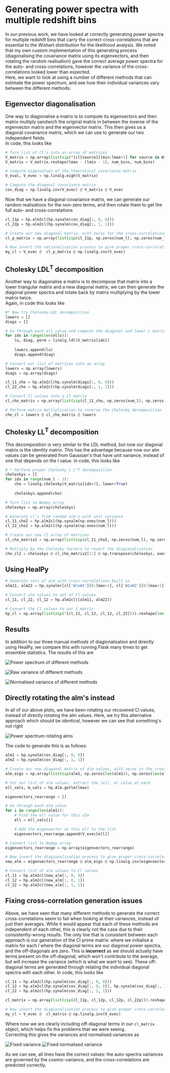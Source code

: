 # Generating power spectra with multiple redshift bins

In our previous work, we have looked at correctly generating power spectra for multiple redshift bins that carry
the correct cross-correlations that are essential to the Wishart distribution for the likelihood analysis. 
We noted that my own custom implementation of this generating process (diagonalising the covariance matrix using
its eigenvectors, and then rotating the random realisation) gave the correct average power spectra for the 
auto- and cross-correlations, however the variance of the cross-correlations looked lower than expected.  
Here, we want to look at using a number of different methods that can estimate the power spectrum, and see how their
individual variances vary between the different methods.

## Eigenvector diagonalisation

One way to diagionalise a matrix is to compute its eigenvectors and then matrix multiply sandwich the original 
matrix in between the inverse of the eigenvector matrix and the eigenvector matrix. This then gives us a diagonal
covariance matrix, which we can use to generate our two independent fields.  
In code, this looks like

```python
# Turn list of Cl's into an array of matrices
V_matrix = np.array(list(zip(*[cl[source][lmin:lmax+1] for source in WindowFuncRange(num_bins)] )))
V_matrix = V_matrix.reshape(lmax - (lmin - 1), num_bins, num_bins)

# Compute eigenvalues of the theoretical covariance matrix
V_eval, V_evec = np.linalg.eigh(V_matrix)

# Compute the diagonal covariance matrix
cov_diag = np.linalg.inv(V_evec) @ V_matrix @ V_evec
```

Now that we have a diagonal covariance matrix, we can generate our random realisations for the non-zero terms,
and then rotate them to get the full auto- and cross-correlations

```python
cl_11p = hp.alm2cl(hp.synalm(cov_diag[:, 0, 0]))
cl_22p = hp.alm2cl(hp.synalm(cov_diag[:, 1, 1]))

# Create our new diagonal matrix, with zeros for the cross-correlations
cl_p_matrix = np.array(list(zip(cl_11p, np.zeros(num_l), np.zeros(num_l), cl_22p))).reshape(num_l, 2, 2)

# Now invert the nationalisation process to give proper cross-correlations
my_cl = V_evec @  cl_p_matrix @ np.linalg.inv(V_evec)
```

## Cholesky LDL<sup>T</sup> decomposition

Another way to diagonalise a matrix is to decompose that matrix into a lower triangular matrix and a new diagonal
matrix, we can then generate the diagonal power spectra and rotate back by matrix multiplying by the lower
matrix twice.  
Again, in code this looks like

```python
#* Now try Cholesky-LDL decompoistion
lowers = []
diags = []

# Go through each ell value and compute the diagonal and lower L matrix
for idx in range(len(ells)):
    lu, diag, perm = linalg.ldl(V_matrix[idx])
    
    lowers.append(lu)
    diags.append(diag)

# Convert our list of matrices into an array
lowers = np.array(lowers)
diags = np.array(diags)

cl_11_cho = hp.alm2cl(hp.synalm(diags[:, 0, 0]))
cl_22_cho = hp.alm2cl(hp.synalm(diags[:, 1, 1]))

# Convert Cl values into a Cl matrix
cl_cho_matrix = np.array(list(zip(cl_11_cho, np.zeros(num_l), np.zeros(num_l), cl_22_cho))).reshape(num_l, 2, 2)

# Perform matrix multiplication to reverse the Cholesky decomposition
cho_cl = lowers @ cl_cho_matrix @ lowers
```

## Cholesky LL<sup>T</sup> decomposition

This decomposition is very similar to the LDL method, but now our diagonal matrix is the identity matrix. This has
the advantage because now our alm values can be generated from Gaussian's that have unit variance, instead of one
that depends on the _l_ value. In code, this looks like

```python
# * Perform proper Cholesky L L^T decomposition
choleskys = []
for idx in range(num_l - 2):
    cho = linalg.cholesky(V_matrix[idx+2], lower=True)
    
    choleskys.append(cho)

# Turn list to Numpy array
choleskys = np.array(choleskys)

# Generate cl's from random alm's with unit variance 
cl_11_cho2 = hp.alm2cl(hp.synalm(np.ones(num_l)))
cl_22_cho2 = hp.alm2cl(hp.synalm(np.ones(num_l)))

# Create our new Cl array of matrices
cl_cho_matrix2 = np.array(list(zip(cl_11_cho2, np.zeros(num_l), np.zeros(num_l), cl_22_cho2))).reshape(num_l, 2, 2)

# Multiply by the Cholesky factors to revert the diagionalisation
cho_cl2 = choleskys @ cl_cho_matrix2[2:] @ np.transpose(choleskys, axes=(0, 2, 1))
```

## Using HealPy

```python
# Generate sets of alm with cross-correlations built in
alm11, alm22 = hp.synalm([cl['W1xW1'][0:lmax+1], cl['W1xW2'][0:lmax+1], cl['W2xW2'][0:lmax+1]], new=False)

# Convert alm values to set of Cl values
cl_11, cl_22, cl_12 = hp.alm2cl([alm11, alm22]) 

# Convert the Cl values to our S_matrix
hp_cl = np.array(list(zip(*[cl_11, cl_12, cl_12, cl_22]))).reshape(len(cl_11), num_bins, num_bins)
```

## Results

In addition to our three manual methods of diagionalisation and directly using HealPy, we compare this with 
running Flask many times to get ensemble statistics. The results of this are

![Power spectrum of different methods](figures/CrossCorrelations/PowerSpec.png)

![Raw variance of different methods](figures/CrossCorrelations/Variance.png)

![Normalised variance of different methods](figures/CrossCorrelations/NormVariance.png)

## Directly rotating the alm's instead

In all of our above plots, we have been rotating our recovered Cl values, instead of directly rotating the alm
values. Here, we try this alternative approach which should be _identical_, however we can see that something's not
right

![Power spectrum rotating alms](figures/CrossCorrelations/PowerSpecWithAlms.png)

The code to generate this is as follows:

```python
alm1 = hp.synalm(cov_diag[:, 0, 0])
alm2 = hp.synalm(cov_diag[:, 1, 1])

# Create our new diagonal matrix of alm values, with zeros in the cross-correlation
alm_eigs = np.array(list(zip(alm1, np.zeros(len(alm1)), np.zeros(len(alm1)), alm2))).reshape(len(alm1), 2, 2)

# For our list of alm values, extract the (ell, m) value at each
ell_vals, m_vals = hp.Alm.getlm(lmax)

eigenvectors_rearrange = []

# Go through each alm value
for i in range(len(alm1)):
    # Find the ell value for this alm
    ell = ell_vals[i]

    # Add the eigenvector at this ell to the list
    eigenvectors_rearrange.append(V_evec[ell])

# Convert list to Numpy array
eigenvectors_rearrange = np.array(eigenvectors_rearrange)

# Now invert the diagionalisation process to give proper cross-correlations for the alm values
new_alm = eigenvectors_rearrange @ alm_eigs @ np.linalg.inv(eigenvectors_rearrange)

# Convert list of alm values to Cl values
cl_11 = hp.alm2cl(new_alm[:, 0, 0])
cl_12 = hp.alm2cl(new_alm[:, 0, 1])
cl_22 = hp.alm2cl(new_alm[:, 1, 1])
```

## Fixing cross-correlation generation issues

Above, we have seen that many different methods to generate the correct cross-correlations seem to fail
when looking at their variances, instead of just their averages. While it would appear that each of these
methods are independent of each other, this is clearly not the case due to their consistently-wrong results.
The only line that is consistent between each approach is our generation of the Cl prime matrix: where we initialise
a matrix for each _l_ where the diagonal terms are our diagonal power spectra, and the off-diagonals are zero.
This is **incorrect** as we should actually have terms present on the off-diagonal, which won't contribute to the
average, but will increase the variance (which is what we want to see). These off-diagonal terms are generated
through relating the individual diagonal spectra with each other. In code, this looks like

```python
cl_11 = hp.alm2cl(hp.synalm(cov_diag[:, 0, 0]))
cl_12 = hp.alm2cl(hp.synalm(cov_diag[:, 0, 0]), hp.synalm(cov_diag[:, 1, 1]))
cl_22 = hp.alm2cl(hp.synalm(cov_diag[:, 1, 1]))

cl_matrix = np.array(list(zip(cl_11p, cl_12p, cl_12p, cl_22p))).reshape(num_l, 2, 2)

# Now invert the diagionalisation process to give proper cross-correlations
my_cl = V_evec @  cl_matrix @ np.linalg.inv(V_evec)
```

Where now we are clearly including off-diagonal terms in our `cl_matrix` object, which helps fix the problems 
that we were seeing.  
Correcting this gives the variances and normalised variances as

![Fixed variance](figures/CrossCorrelations/FixedVariance.png)
![Fixed normalised variance](figures/CrossCorrelations/FixedNormVariance.png)

As we can see, all lines have the correct values: the auto-spectra variances are governed by the cosmic-variance,
and the cross-correlations are predicted correctly.
